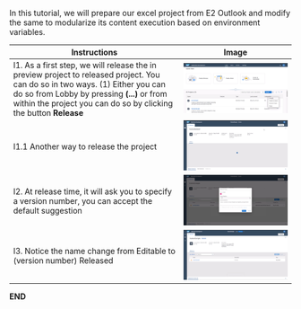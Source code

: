 In this tutorial, we will prepare our excel project from E2 Outlook and modify the same to modularize its content execution based on environment variables.

Instructions | Image
------------ | -----
I1. As a first step, we will release the in preview project to released project. You can do so in two ways. (1) Either you can do so from Lobby by pressing **(...)** or from within the project you can do so by clicking the button **Release** | ![!](Images/ReleasefromSPALobby.png)
I1.1 Another way to release the project | ![!](Images/ReleaseFromWithinTheProject.png)
I2.  At release time, it will ask you to specify a version number, you can accept the default suggestion | ![!](Images/ReleaseVersionDialog.png)
I3. Notice the name change from Editable to (version number) Released | ![!](Images/ChangeinReleaseStatus.png)

**END**